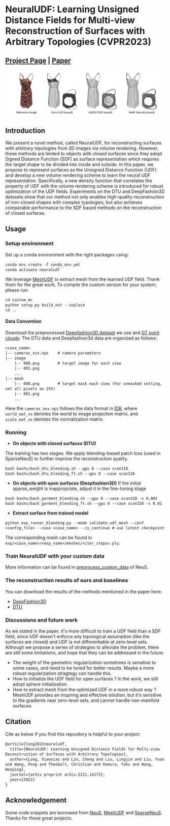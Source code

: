 # NeuralUDF: Learning Unsigned Distance Fields for Multi-view Reconstruction of Surfaces with Arbitrary Topologies (CVPR2023)

## [Project Page](https://www.xxlong.site/NeuralUDF/) | [Paper](https://arxiv.org/abs/2211.14173) 


![](./docs/images/teaser.png)

## Introduction
We present a novel method, called NeuralUDF, for reconstructing surfaces with arbitrary topologies from 2D images via volume rendering.
However, these methods are limited to objects with closed surfaces since they adopt Signed Distance Function (SDF)
as surface representation which requires the target shape to be divided into inside and outside.
In this paper, we propose to represent surfaces as the Unsigned Distance Function (UDF) and
develop a new volume rendering scheme to learn the neural UDF representation.
Specifically, a new density function that correlates the property of UDF with the volume rendering scheme is introduced for robust optimization of the UDF fields.
Experiments on the DTU and DeepFashion3D datasets show that our method not only enables high-quality reconstruction of non-closed shapes with complex typologies, but also achieves comparable performance to the SDF based methods on the reconstruction of closed surfaces.
        
        
## Usage
            
### Setup environment
Set up a conda environment with the right packages using:
```
conda env create -f conda_env.yml
conda activate neuraludf
```

We leverage [MeshUDF](https://github.com/cvlab-epfl/MeshUDF) to extract mesh from the learned UDF field. 
Thank them for the great work.
To compile the custom version for your system, please run:
```
cd custom_mc
python setup.py build_ext --inplace
cd ..
```

#### Data Convention
Download the preprocessed 
[Deepfashion3D dataset](https://connecthkuhk-my.sharepoint.com/:u:/g/personal/xxlong_connect_hku_hk/EdAROUHE2UVHjrLruv9oVhsBN_t8SrndtkbBpNFhJjEZFQ?e=sZr0LE)
 we use and [GT point clouds](https://connecthkuhk-my.sharepoint.com/:u:/g/personal/xxlong_connect_hku_hk/EeBYbTaJHXZBss0hts1xNCwBlZ-Ju-8kbFPl_P4_SQHeQw?e=lSmjI1):
The DTU data and Deepfashion3d data are organized as follows:

```
<case_name>
|-- cameras_xxx.npz    # camera parameters
|-- image
    |-- 000.png        # target image for each view
    |-- 001.png
    ...
|-- mask
    |-- 000.png        # target mask each view (For unmasked setting, set all pixels as 255)
    |-- 001.png
    ...
```

Here the `cameras_xxx.npz` follows the data format in [IDR](https://github.com/lioryariv/idr/blob/main/DATA_CONVENTION.md), 
where `world_mat_xx` denotes the world to image projection matrix, and `scale_mat_xx` denotes the normalization matrix.

### Running

- **On objects with closed surfaces (DTU)**

The training has two stages. 
We apply blending-based patch loss (used in SparseNeuS) to further improve the reconstruction quality.

```shell
bash bashs/bash_dtu_blending.sh --gpu 0 --case scan118
bash bashs/bash_dtu_blending_ft.sh --gpu 0 --case scan118
```

- **On objects with open surfaces (Deepfashion3D)**
If the initial sparse_weight is inappropriate, adjust it in the fine-tuning stage
```shell
bash bashs/bash_garment_blending.sh --gpu 0 --case scan320 -s 0.001
bash bashs/bash_garment_blending_ft.sh --gpu 0 --case scan320 -s 0.01
```

- **Extract surface from trained model** 

```shell
python exp_runner_blending.py --mode validate_udf_mesh --conf <config_file> --case <case_name> --is_continue # use latest checkpoint
```

The corresponding mesh can be found in `exp/<case_name>/<exp_name>/meshes/<iter_steps>.ply`.


### Train NeuralUDF with your custom data

More information can be found in [preprocess_custom_data](https://github.com/Totoro97/NeuS/tree/main/preprocess_custom_data) of NeuS.

### The reconstruction results of ours and baselines
You can download the results of the methods mentioned in the paper here:
- [DeepFashion3D](https://connecthkuhk-my.sharepoint.com/:f:/g/personal/xxlong_connect_hku_hk/Et1G0_59EWJNvebXoVhv7PUBU2WQXU12UhEDsID2t-mZ7g?e=fXEKhn) 
- [DTU](https://connecthkuhk-my.sharepoint.com/:f:/g/personal/xxlong_connect_hku_hk/EuEd4C4Fj89JoDY4--ZKJUsBdbscnaBjwkwvdxTejH8IPQ?e=W916hg)

### Discussions and future work
As we stated in the paper, it's more difficult to train a UDF field than a SDF field, 
since UDF doesn't enforce any topological assumption (like the surfaces are closed) and UDF is not differentiable at zero-level sets.
Although we propose a series of strategies to alleviate the problem,
there are still some limitations, and hope that they can be addressed in the future.
-  The weight of the geometric regularization sometimes is sensitive to some cases, and need to be tuned for better results.
Maybe a more robust regularization stragtegy can handle this.
- How to initialize the UDF field for open surfaces ? In the work, we still adopt sphere initialization.
- How to extract mesh from the optimized UDF in a more robust way ? MeshUDF provides an inspiring and effective solution, 
but it's sensitive to the gradients near zero-level sets, and cannot handle non-manifold surfaces.

## Citation

Cite as below if you find this repository is helpful to your project:

```
@article{long2022neuraludf,
  title={NeuralUDF: Learning Unsigned Distance Fields for Multi-view Reconstruction of Surfaces with Arbitrary Topologies},
  author={Long, Xiaoxiao and Lin, Cheng and Liu, Lingjie and Liu, Yuan and Wang, Peng and Theobalt, Christian and Komura, Taku and Wang, Wenping},
  journal={arXiv preprint arXiv:2211.14173},
  year={2022}
}
```

## Acknowledgement

Some code snippets are borrowed from [NeuS](https://github.com/Totoro97/NeuS), 
[MeshUDF](https://github.com/cvlab-epfl/MeshUDF) and [SparseNeuS](https://github.com/xxlong0/SparseNeuS). 
Thanks for these great projects.
